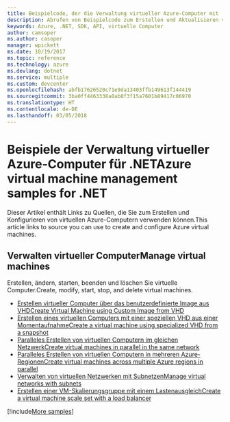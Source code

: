 ```yaml
---
title: Beispielcode, der die Verwaltung virtueller Azure-Computer mit .NET veranschaulicht
description: Abrufen von Beispielcode zum Erstellen und Aktualisieren von virtuellen Azure-Computern mit .NET
keywords: Azure, .NET, SDK, API, virtuelle Computer
author: camsoper
ms.author: casoper
manager: wpickett
ms.date: 10/19/2017
ms.topic: reference
ms.technology: azure
ms.devlang: dotnet
ms.service: multiple
ms.custom: devcenter
ms.openlocfilehash: abfb17626520c71e9da13403ffb149613f144419
ms.sourcegitcommit: 3ba0ff4463338a0ab0f3f15a7601b89417c06970
ms.translationtype: HT
ms.contentlocale: de-DE
ms.lasthandoff: 03/05/2018
---
```

# <a name="azure-virtual-machine-management-samples-for-net"></a><span data-ttu-id="a4fbf-104">Beispiele der Verwaltung virtueller Azure-Computer für .NET</span><span class="sxs-lookup"><span data-stu-id="a4fbf-104">Azure virtual machine management samples for .NET</span></span>

<span data-ttu-id="a4fbf-105">Dieser Artikel enthält Links zu Quellen, die Sie zum Erstellen und Konfigurieren von virtuellen Azure-Computern verwenden können.</span><span class="sxs-lookup"><span data-stu-id="a4fbf-105">This article links to source you can use to create and configure Azure virtual machines.</span></span>

## <a name="manage-virtual-machines"></a><span data-ttu-id="a4fbf-106">Verwalten virtueller Computer</span><span class="sxs-lookup"><span data-stu-id="a4fbf-106">Manage virtual machines</span></span>

<span data-ttu-id="a4fbf-107">Erstellen, ändern, starten, beenden und löschen Sie virtuelle Computer.</span><span class="sxs-lookup"><span data-stu-id="a4fbf-107">Create, modify, start, stop, and delete virtual machines.</span></span>

* [<span data-ttu-id="a4fbf-108">Erstellen virtueller Computer über das benutzerdefinierte Image aus VHD</span><span class="sxs-lookup"><span data-stu-id="a4fbf-108">Create Virtual Machine using Custom Image from VHD</span></span>](https://github.com/Azure-Samples/managed-disk-dotnet-create-virtual-machine-using-custom-image-from-VHD)
* [<span data-ttu-id="a4fbf-109">Erstellen eines virtuellen Computers mit einer speziellen VHD aus einer Momentaufnahme</span><span class="sxs-lookup"><span data-stu-id="a4fbf-109">Create a virtual machine using specialized VHD from a snapshot</span></span>](https://github.com/Azure-Samples/managed-disk-dotnet-create-virtual-machine-using-specialized-disk-from-snapshot)
* [<span data-ttu-id="a4fbf-110">Paralleles Erstellen von virtuellen Computern im gleichen Netzwerk</span><span class="sxs-lookup"><span data-stu-id="a4fbf-110">Create virtual machines in parallel in the same network</span></span>](https://github.com/Azure-Samples/compute-dotnet-manage-virtual-machines-with-network-in-parallel)
* [<span data-ttu-id="a4fbf-111">Paralleles Erstellen von virtuellen Computern in mehreren Azure-Regionen</span><span class="sxs-lookup"><span data-stu-id="a4fbf-111">Create virtual machines across multiple Azure regions in parallel</span></span>](https://github.com/Azure-Samples/compute-dotnet-create-virtual-machines-across-regions-in-parallel)
* [<span data-ttu-id="a4fbf-112">Verwalten von virtuellen Netzwerken mit Subnetzen</span><span class="sxs-lookup"><span data-stu-id="a4fbf-112">Manage virtual networks with subnets</span></span>](https://github.com/Azure-Samples/network-dotnet-manage-virtual-network)
* [<span data-ttu-id="a4fbf-113">Erstellen einer VM-Skalierungsgruppe mit einem Lastenausgleich</span><span class="sxs-lookup"><span data-stu-id="a4fbf-113">Create a virtual machine scale set with a load balancer</span></span>](https://github.com/Azure-Samples/compute-dotnet-manage-virtual-machine-scale-sets)

[!include[More samples](includes/more-samples.md)]
